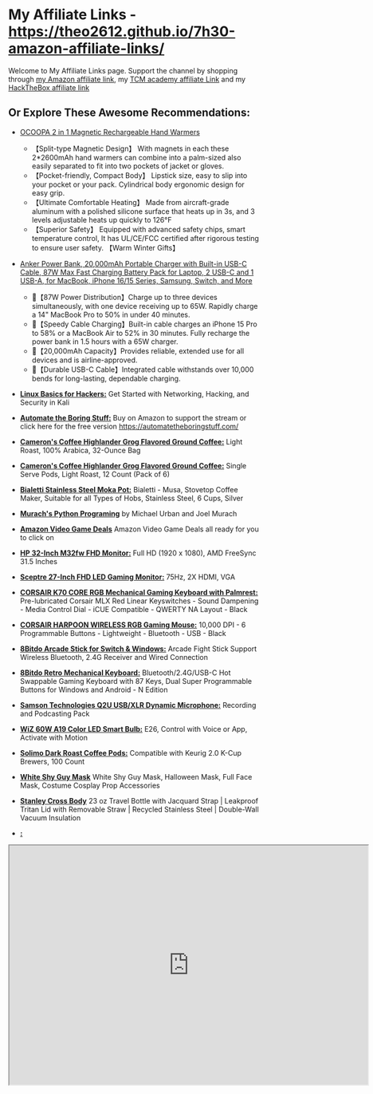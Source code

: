 # My Affiliate Links - https://theo2612.github.io/7h30-amazon-affiliate-links/

Welcome to My Affiliate Links page. Support the channel by shopping through [my Amazon affiliate link](https://amzn.to/3n1nAgO), my [TCM academy affiliate Link](https://academy.tcm-sec.com/courses/?affcode=770707_seneyt4m) and my [HackTheBox affiliate link](https://hacktheboxltd.sjv.io/WqZYEX)

## Or Explore These Awesome Recommendations:

- [OCOOPA 2 in 1 Magnetic Rechargeable Hand Warmers](https://www.amazon.com/dp/B0CC17DW35?ref=t_ac_view_request_product_image&campaignId=amzn1.campaign.26KRYVMHI7P85&linkCode=tr1&tag=doy07-20&linkId=amzn1.campaign.26KRYVMHI7P85_1726660573976)
  - 【Split-type Magnetic Design】 With magnets in each these 2*2600mAh hand warmers can combine into a palm-sized also easily separated to fit into two pockets of jacket or gloves.
  - 【Pocket-friendly, Compact Body】 Lipstick size, easy to slip into your pocket or your pack. Cylindrical body ergonomic design for easy grip.
  - 【Ultimate Comfortable Heating】 Made from aircraft-grade aluminum with a polished silicone surface that heats up in 3s, and 3 levels adjustable heats up quickly to 126°F
  - 【Superior Safety】 Equipped with advanced safety chips, smart temperature control, It has UL/CE/FCC certified after rigorous testing to ensure user safety. 【Warm Winter Gifts】

- [Anker Power Bank, 20,000mAh Portable Charger with Built-in USB-C Cable, 87W Max Fast Charging Battery Pack for Laptop, 2 USB-C and 1 USB-A, for MacBook, iPhone 16/15 Series, Samsung, Switch, and More](https://www.amazon.com/dp/B0CXDXP8VR?ref=t_ac_view_request_product_image&campaignId=amzn1.campaign.3K6WIELT3R9WM&linkCode=tr1&tag=doy07-20&linkId=amzn1.campaign.3K6WIELT3R9WM_1726660866102)
  - 🔋【87W Power Distribution】Charge up to three devices simultaneously, with one device receiving up to 65W. Rapidly charge a 14" MacBook Pro to 50% in under 40 minutes.
  - 🔋【Speedy Cable Charging】Built-in cable charges an iPhone 15 Pro to 58% or a MacBook Air to 52% in 30 minutes. Fully recharge the power bank in 1.5 hours with a 65W charger.
  - 🔋【20,000mAh Capacity】Provides reliable, extended use for all devices and is airline-approved.
  - 🔋【Durable USB-C Cable】Integrated cable withstands over 10,000 bends for long-lasting, dependable charging.
  
- [**Linux Basics for Hackers:**](https://amzn.to/3CRhbfs)
  Get Started with Networking, Hacking, and Security in Kali

- [**Automate the Boring Stuff:**](https://amzn.to/46BGyz1)
  Buy on Amazon to support the stream or click here for the free version https://automatetheboringstuff.com/

- [**Cameron's Coffee Highlander Grog Flavored Ground Coffee:**](https://amzn.to/3GlCKXY)
  Light Roast, 100% Arabica, 32-Ounce Bag

- [**Cameron's Coffee Highlander Grog Flavored Ground Coffee:**](https://amzn.to/46E2XM3)
  Single Serve Pods, Light Roast, 12 Count (Pack of 6)

- [**Bialetti Stainless Steel Moka Pot:**](https://amzn.to/3RptzvR)
  Bialetti - Musa, Stovetop Coffee Maker, Suitable for all Types of Hobs, Stainless Steel, 6 Cups, Silver
   
- [**Murach's Python Programing**](https://amzn.to/3FU4dzD)
  by Michael Urban and Joel Murach

- [**Amazon Video Game Deals**](https://www.amazon.com/s?k=video+games&i=videogames&camp=1789&creative=9325&linkCode=ur2&linkId=62ef8789832ef45b83222b08fc16f6e8&tag=doy07-20)
  Amazon Video Game Deals all ready for you to click on

- [**HP 32-Inch M32fw FHD Monitor:**](https://amzn.to/3NIVJjo)
  Full HD (1920 x 1080), AMD FreeSync 31.5 Inches

- [**Sceptre 27-Inch FHD LED Gaming Monitor:**](https://amzn.to/3GXzkuI)
  75Hz, 2X HDMI, VGA

- [**CORSAIR K70 CORE RGB Mechanical Gaming Keyboard with Palmrest:**](https://amzn.to/3RCl67n)
  Pre-lubricated Corsair MLX Red Linear Keyswitches - Sound Dampening - Media Control Dial - iCUE Compatible - QWERTY NA Layout - Black

- [**CORSAIR HARPOON WIRELESS RGB Gaming Mouse:**](https://amzn.to/3vgJYu2)
  10,000 DPI - 6 Programmable Buttons - Lightweight - Bluetooth - USB - Black

- [**8Bitdo Arcade Stick for Switch & Windows:**](https://amzn.to/3RHVrdF)
  Arcade Fight Stick Support Wireless Bluetooth, 2.4G Receiver and Wired Connection

- [**8Bitdo Retro Mechanical Keyboard:**](https://amzn.to/3RFDgFn)
  Bluetooth/2.4G/USB-C Hot Swappable Gaming Keyboard with 87 Keys, Dual Super Programmable Buttons for Windows and Android - N Edition

- [**Samson Technologies Q2U USB/XLR Dynamic Microphone:**](https://amzn.to/3N4X80f)
  Recording and Podcasting Pack

- [**WiZ 60W A19 Color LED Smart Bulb:**](https://amzn.to/405ThIC)
  E26, Control with Voice or App, Activate with Motion

- [**Solimo Dark Roast Coffee Pods:**](https://amzn.to/3HQ7ekV)
  Compatible with Keurig 2.0 K-Cup Brewers, 100 Count

- [**White Shy Guy Mask**](https://amzn.to/3Qyro7x)
  White Shy Guy Mask, Halloween Mask, Full Face Mask, Costume Cosplay Prop Accessories

- [**Stanley Cross Body**](https://amzn.to/4c5wIYE)
  23 oz Travel Bottle with Jacquard Strap | Leakproof Tritan Lid with Removable Straw | Recycled Stainless Steel | Double-Wall Vacuum Insulation 

- [**:**]()

<iframe
    src="https://player.twitch.tv/?channel=b7h30&parent=theo2612.github.io"
    height="480"
    width="720"
    allowfullscreen="true">
</iframe>


